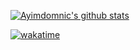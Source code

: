 [![Ayimdomnic's github stats](https://github-readme-stats.vercel.app/api?username=ayimdomnic&count_private=true&show_icons=true&theme=radical)](https://github.com/ayimdomnic/) 

[![wakatime](https://wakatime.com/badge/user/36011535-cd90-4c56-a774-c7beb41a49c1.svg)](https://wakatime.com/@36011535-cd90-4c56-a774-c7beb41a49c1)
